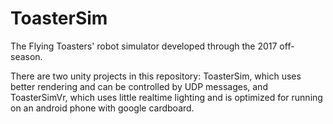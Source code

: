 # ToasterSim
The Flying Toasters' robot simulator developed through the 2017 off-season. 

There are two unity projects in this repository:
ToasterSim, which uses better rendering and can be controlled by UDP messages, and ToasterSimVr, which uses little realtime lighting and is optimized for running on an android phone with google cardboard.
